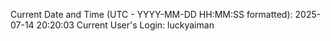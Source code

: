 Current Date and Time (UTC - YYYY-MM-DD HH:MM:SS formatted): 2025-07-14 20:20:03
Current User's Login: luckyaiman
